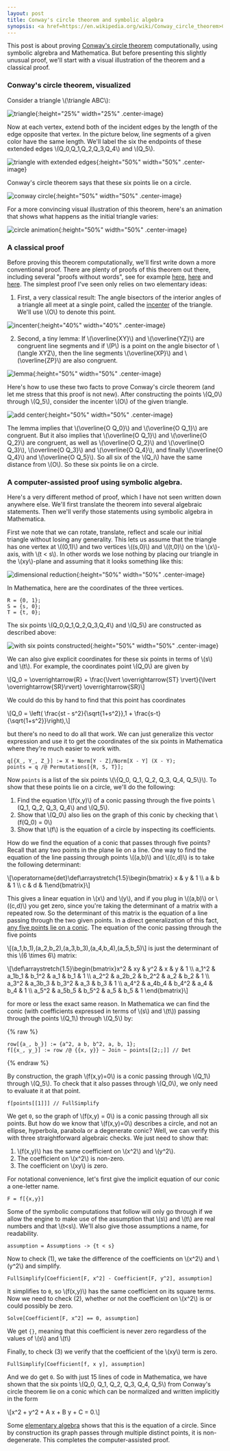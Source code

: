 ```yaml
---
layout: post
title: Conway's circle theorem and symbolic algebra
synopsis: <a href=https://en.wikipedia.org/wiki/Conway_circle_theorem>Conway's circle theorem</a> is a result in classical geometry. We use Mathematica to provide a computer-assisted proof using only symbolic algebra. <br> <br> <p><img src="http://nathanfieldsteel.github.io/public/conwayanimation.gif" alt="circle animation" height="50%" width="50%" class="center-image"/></p>
---
```


This post is about proving [Conway's circle theorem](https://en.wikipedia.org/wiki/Conway_circle_theorem) computationally, using symbolic algrebra and Mathematica. But before presenting this slightly unusual proof, we'll start with a visual illustration of the theorem and a classical proof.

### Conway's circle theorem, visualized

Consider a triangle \\(\triangle ABC\\):

![triangle]({{site.url}}/public/conway1.png){:height="25%" width="25%" .center-image}

Now at each vertex, extend both of the incident edges by the length of the edge opposite that vertex. In the picture below, line segments of a given color have the same length. We'll label the six the endpoints of these extended edges \\(Q_0,Q_1,Q_2,Q_3,Q_4\\) and \\(Q_5\\).

![triangle with extended edges]({{site.url}}/public/conway2.png){:height="50%" width="50%" .center-image}

Conway's circle theorem says that these six points lie on a circle.

![conway circle]({{site.url}}/public/conway3.png){:height="50%" width="50%" .center-image}

For a more convincing visual illustration of this theorem, here's an animation that shows what happens as the initial triangle varies:

![circle animation]({{site.url}}/public/conwayanimation.gif){:height="50%" width="50%" .center-image}

### A classical proof

Before proving this theorem computationally, we'll first write down a more conventional proof. There are plenty of proofs of this theorem out there, including several "proofs without words", see for example [here](https://www.cardcolm.org/JHC.html), [here](https://aperiodical.com/2020/05/the-big-lock-down-math-off-match-14/) and [here](https://arxiv.org/ftp/arxiv/papers/2111/2111.01835.pdf). The simplest proof I've seen only relies on two elementary ideas:

1. First, a very classical result: The angle bisectors of the interior angles of a triangle all meet at a single point, called the [incenter](https://en.wikipedia.org/wiki/Incenter) of the triangle. We'll use \\(O\\) to denote this point.

![incenter]({{site.url}}/public/bisectors.png){:height="40%" width="40%" .center-image}

2. Second, a tiny lemma: If \\(\overline{XY}\\) and \\(\overline{YZ}\\) are congruent line segments and if \\(P\\) is a point on the angle bisector of \\(\angle XYZ\\), then the line segments \\(\overline{XP}\\) and \\(\overline{ZP}\\) are also congruent.

![lemma]({{site.url}}/public/lemma.png){:height="50%" width="50%" .center-image}

Here's how to use these two facts to prove Conway's circle theorem (and let me stress that this proof is not new). After constructing the points \\(Q_0\\) through \\(Q_5\\), consider the incenter \\(O\\) of the given triangle.

![add center]({{site.url}}/public/withincenter.png){:height="50%" width="50%" .center-image}

The lemma implies that \\(\overline{O Q_0}\\) and \\(\overline{O Q_1}\\) are congruent. But it also implies that \\(\overline{O Q_1}\\) and \\(\overline{O Q_2}\\) are congruent, as well as \\(\overline{O Q_2}\\) and \\(\overline{O Q_3}\\), \\(\overline{O Q_3}\\) and \\(\overline{O Q_4}\\), and finally \\(\overline{O Q_4}\\) and \\(\overline{O Q_5}\\). So all six of the \\(Q_i\\) have the same distance from \\(O\\). So these six points lie on a circle.

### A computer-assisted proof using symbolic algebra.

Here's a very different method of proof, which I have not seen written down anywhere else. We'll first translate the theorem into several algebraic statements. Then we'll verify those statements using symbolic algebra in Mathematica.

First we note that we can rotate, translate, reflect and scale our initial triangle without losing any generality. This lets us assume that the triangle has one vertex at \\((0,1)\\) and two vertices \\((s,0)\\) and \\((t,0)\\) on the \\(x\\)-axis, with \\(t < s\\). In other words we lose nothing by placing our triangle in the \\(xy\\)-plane and assuming that it looks something like this:

![dimensional reduction]({{site.url}}/public/coordinates.png){:height="50%" width="50%" .center-image}

In Mathematica, here are the coordinates of the three vertices.

```wl
R = {0, 1};
S = {s, 0};
T = {t, 0};
```

The six points \\(Q_0,Q_1,Q_2,Q_3,Q_4\\) and \\(Q_5\\) are constructed as described above:

![with six points constructed]({{site.url}}/public/qcoordinates.png){:height="50%" width="50%" .center-image}

We can also give explicit coordinates for these six points in terms of \\(s\\) and \\(t\\). For example, the coordinates point \\(Q_0\\) are given by

\\[Q_0 = \overrightarrow{R} + \frac{\lvert \overrightarrow{ST} \rvert}{\lvert \overrightarrow{SR}\rvert} \overrightarrow{SR}\\]

We could do this by hand to find that this point has coordinates

\\[Q_0 = \left( \frac{st - s^2}{\sqrt{1+s^2}},1 + \frac{s-t}{\sqrt{1+s^2}}\right),\\]

but there's no need to do all that work. We can just generalize this vector expression and use it to get the coordinates of the six points in Mathematica where they're much easier to work with.

```wl
q[{X_, Y_, Z_}] := X + Norm[Y - Z]/Norm[X - Y] (X - Y);
points = q /@ Permutations[{R, S, T}];
```

Now `points` is a list of the six points \\(\\{Q_0, Q_1, Q_2, Q_3, Q_4, Q_5\\}\\). To show that these points lie on a circle, we'll do the following:

1. Find the equation \\(f(x,y)\\) of a conic passing through the five points \\(Q_1, Q_2, Q_3, Q_4\\) and \\(Q_5\\).
2. Show that \\(Q_0\\) also lies on the graph of this conic by checking that \\(f(Q_0) = 0\\) 
3. Show that \\(f\\) is the equation of a circle by inspecting its coefficients.

How do we find the equation of a conic that passes through five points? Recall that any two points in the plane lie on a line. One way to find the equation of the line passing through points \\((a,b)\\) and \\((c,d)\\) is to take the following determinant:

\\[\operatorname{det}\def\arraystretch{1.5}\begin{bmatrix} x & y & 1 \\\\ a & b & 1 \\\\ c & d & 1\end{bmatrix}\\]

This gives a linear equation in \\(x\\) and \\(y\\), and if you plug in \\((a,b)\\) or \\((c,d)\\) you get zero, since you're taking the determinant of a matrix with a repeated row. So the determinant of this matrix is the equation of a line passing through the two given points. In a direct generalization of this fact, [any five points lie on a conic](https://en.wikipedia.org/wiki/Five_points_determine_a_conic). The equation of the conic passing through the five points

\\[(a_1,b_1),(a_2,b_2),(a_3,b_3),(a_4,b_4),(a_5,b_5)\\] is just the determinant of this \\(6 \times 6\\) matrix:

\\[\def\arraystretch{1.5}\begin{bmatrix}x^2 & xy & y^2 & x & y & 1 \\\\ a_1^2 & a_1b_1 & b_1^2 & a_1 & b_1 & 1 \\\\ a_2^2 & a_2b_2 & b_2^2 & a_2 & b_2 & 1 \\\\ a_3^2 & a_3b_3 & b_3^2 & a_3 & b_3 & 1 \\\\ a_4^2 & a_4b_4 & b_4^2 & a_4 & b_4 & 1 \\\\ a_5^2 & a_5b_5 & b_5^2 & a_5 & b_5 & 1 \end{bmatrix}\\]
		      
for more or less the exact same reason. In Mathematica we can find the conic (with coefficients expressed in terms of \\(s\\) and \\(t\\)) passing through the points \\(Q_1\\) through \\(Q_5\\) by:

{% raw %}
```wl
row[{a_, b_}] := {a^2, a b, b^2, a, b, 1};
f[{x_, y_}] := row /@ {{x, y}} ~ Join ~ points[[2;;]] // Det
```
{% endraw %}

By construction, the graph \\(f(x,y)=0\\) is a conic passing through \\(Q_1\\) through \\(Q_5\\). To check that it also passes through \\(Q_0\\), we only need to evaluate it at that point.

```wl
f[points[[1]]] // FullSimplify
```

We get `0`, so the graph of \\(f(x,y) = 0\\) is a conic passing through all six points. But how do we know that \\(f(x,y)=0\\) describes a circle, and not an ellipse, hyperbola, parabola or a degenerate conic? Well, we can verify this with three straightforward algebraic checks. We just need to show that:

1. \\(f(x,y)\\) has the same coefficient on \\(x^2\\) and \\(y^2\\).
2. The coefficient on \\(x^2\\) is non-zero.
3. The coefficient on \\(xy\\) is zero.

For notational convenience, let's first give the implicit equation of our conic a one-letter name.

```wl
F = f[{x,y}]
```

Some of the symbolic computations that follow will only go through if we allow the engine to make use of the assumption that \\(s\\) and \\(t\\) are real numbers and that \\(t<s\\). We'll also give those assumptions a name, for readability.

```wl
assumption = Assumptions -> {t < s}
```

Now to check (1), we take the difference of the coefficients on \\(x^2\\) and \\(y^2\\) and simplify.

```wl
FullSimplify[Coefficient[F, x^2] - Coefficient[F, y^2], assumption]
```

It simplifies to `0`, so \\(f(x,y)\\) has the same coefficient on its square terms. Now we need to check (2), whether or not the coefficient on \\(x^2\\) is or could possibly be zero.

```wl
Solve[Coefficient[F, x^2] == 0, assumption]
```

We get `{}`, meaning that this coefficient is never zero regardless of the values of \\(s\\) and \\(t\\)

Finally, to check (3) we verify that the coefficient of the \\(xy\\) term is zero.

```wl
FullSimplify[Coefficient[f, x y], assumption]
```

And we do get `0`. So with just 15 lines of code in Mathematica, we have shown that the six points \\(Q_0, Q_1, Q_2, Q_3, Q_4, Q_5\\) from Conway's circle theorem lie on a conic which can be normalized and written implicitly in the form

\\[x^2 + y^2 + A x + B y + C = 0.\\]

Some [elementary algebra](https://en.wikipedia.org/wiki/Completing_the_square) shows that this is the equation of a circle. Since by construction its graph passes through multiple distinct points, it is non-degenerate. This completes the computer-assisted proof.
